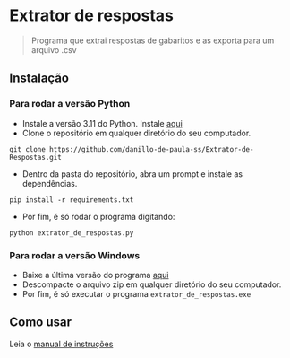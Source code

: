 # Extrator de respostas
> Programa que extrai respostas de gabaritos e as exporta para um arquivo .csv

## Instalação
### Para rodar a versão Python
- Instale a versão 3.11 do Python. Instale [aqui](https://www.python.org/downloads/release/python-3116/)
- Clone o repositório em qualquer diretório do seu computador.
```
git clone https://github.com/danillo-de-paula-ss/Extrator-de-Respostas.git
```
- Dentro da pasta do repositório, abra um prompt e instale as dependências.
```
pip install -r requirements.txt
```
- Por fim, é só rodar o programa digitando:
```
python extrator_de_respostas.py
```
### Para rodar a versão Windows
- Baixe a última versão do programa [aqui](https://github.com/danillo-de-paula-ss/Extrator-de-Respostas/releases)
- Descompacte o arquivo zip em qualquer diretório do seu computador.
- Por fim, é só executar o programa `extrator_de_respostas.exe`

## Como usar
Leia o [manual de instruções](https://github.com/danillo-de-paula-ss/Extrator-de-Respostas/blob/main/manual_de_instrucoes.pdf)
